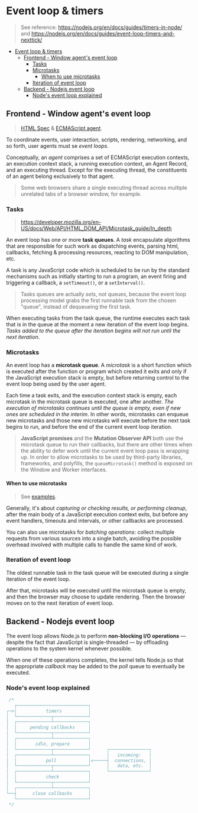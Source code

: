 # Event loop & timers

> See reference: https://nodejs.org/en/docs/guides/timers-in-node/ and https://nodejs.org/en/docs/guides/event-loop-timers-and-nexttick/

- [Event loop & timers](#event-loop--timers)
  - [Frontend - Window agent's event loop](#frontend---window-agents-event-loop)
    - [Tasks](#tasks)
    - [Microtasks](#microtasks)
      - [When to use microtasks](#when-to-use-microtasks)
    - [Iteration of event loop](#iteration-of-event-loop)
  - [Backend - Nodejs event loop](#backend---nodejs-event-loop)
    - [Node's event loop explained](#nodes-event-loop-explained)

## Frontend - Window agent's event loop

> [HTML Spec](https://html.spec.whatwg.org/multipage/webappapis.html#event-loops) & [ECMAScript agent](https://tc39.es/ecma262/#sec-agents).

To coordinate events, user interaction, scripts, rendering, networking, and so forth, user agents must se _event loops_.

Conceptually, an _agent_ comprises a set of ECMAScript execution contexts, an execution context stack, a running execution context, an Agent Record, and an executing thread. Except for the executing thread, the constituents of an agent belong exclusively to that agent.

> Some web browsers share a single executing thread across multiple unrelated tabs of a browser window, for example.

### Tasks

> https://developer.mozilla.org/en-US/docs/Web/API/HTML_DOM_API/Microtask_guide/In_depth

An event loop has one or more __task queues__. A _task_ encapsulate algorithms that are responsible for such work as dispatching events, parsing html, callbacks, fetching & processing resources, reacting to DOM manipulation, etc.

A task is any JavaScript code which is scheduled to be run by the standard mechanisms such as initially starting to run a program, an event firing and triggering a callback, a `setTimeout()`, or a `setInterval()`.

> Tasks queues are actually _sets_, not queues, because the event loop processing model grabs the first runnable task from the chosen "queue", instead of dequeueing the first task.

When executing tasks from the task queue, the runtime executes each task that is in the queue at the moment a new iteration of the event loop begins. _Tasks added to the queue after the iteration begins will not run until the next iteration_.

### Microtasks

An event loop has a __microtask queue__. A _microtask_ is a short function which is executed after the function or program which created it exits and only if the JavaScript execution stack is empty, but before returning control to the event loop being used by the user agent.

Each time a task exits, and the execution context stack is empty, each microtask in the microtask queue is executed, one after another. _The execution of microtasks continues until the queue is empty, even if new ones are scheduled in the interim_. In other words, microtasks can enqueue new microtasks and those new microtasks will execute before the next task begins to run, and before the end of the current event loop iteration.

> __JavaScript promises__ and the __Mutation Observer API__ both use the microtask queue to run their callbacks, but there are other times when the ability to defer work until the current event loop pass is wrapping up. In order to allow microtasks to be used by third-party libraries, frameworks, and polyfills, the `queueMicrotask()` method is exposed on the Window and Worker interfaces.

#### When to use microtasks

> See [examples](https://developer.mozilla.org/en-US/docs/Web/API/HTML_DOM_API/Microtask_guide).

Generally, it's about _capturing or checking results, or performing cleanup_, after the main body of a JavaScript execution context exits, but before any event handlers, timeouts and intervals, or other callbacks are processed.

You can also use microtasks for _batching operations_: collect multiple requests from various sources into a single batch, avoiding the possible overhead involved with multiple calls to handle the same kind of work.

### Iteration of event loop

The oldest runnable task in the task queue will be executed during a single iteration of the event loop. 

After that, microtasks will be executed until the microtask queue is empty, and then the browser may choose to update rendering. Then the browser moves on to the next iteration of event loop.

## Backend - Nodejs event loop

The event loop allows Node.js to perform __non-blocking I/O operations__ — despite the fact that JavaScript is single-threaded — by offloading operations to the system kernel whenever possible.

When one of these operations completes, the kernel tells Node.js so that the appropriate *callback* may be added to the *poll* queue to eventually be executed.

### Node's event loop explained

```js
 /* 
   ┌───────────────────────────┐
┌─>│           timers          │
│  └─────────────┬─────────────┘
│  ┌─────────────┴─────────────┐
│  │     pending callbacks     │
│  └─────────────┬─────────────┘
│  ┌─────────────┴─────────────┐
│  │       idle, prepare       │
│  └─────────────┬─────────────┘      ┌───────────────┐
│  ┌─────────────┴─────────────┐      │   incoming:   │
│  │           poll            │<─────┤  connections, │
│  └─────────────┬─────────────┘      │   data, etc.  │
│  ┌─────────────┴─────────────┐      └───────────────┘
│  │           check           │
│  └─────────────┬─────────────┘
│  ┌─────────────┴─────────────┐
└──┤      close callbacks      │
   └───────────────────────────┘
 */
```

